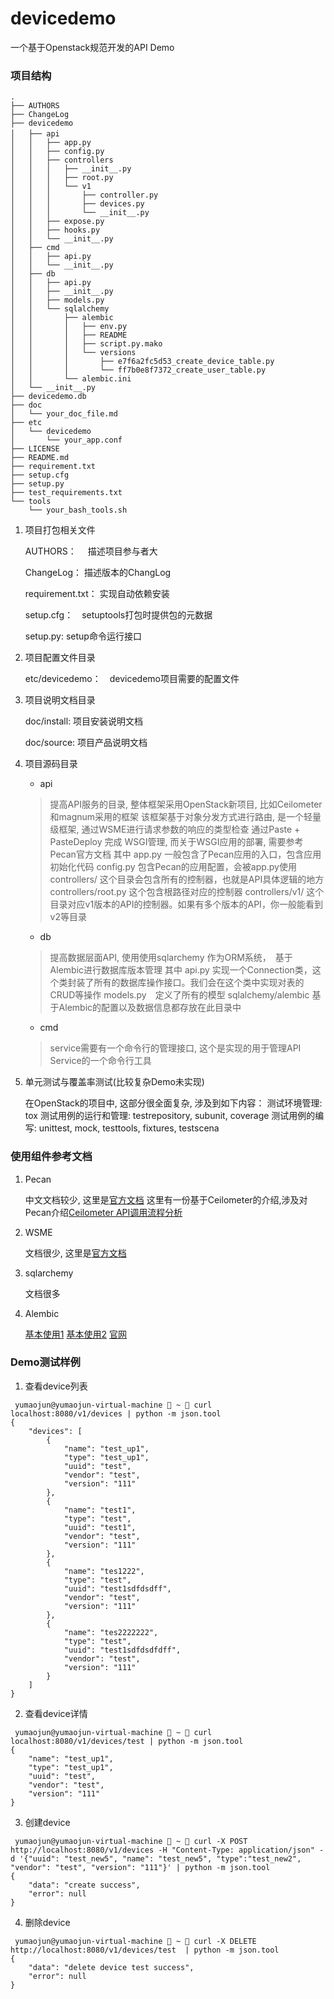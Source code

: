 # devicedemo

一个基于Openstack规范开发的API Demo

### 项目结构

```
.
├── AUTHORS      
├── ChangeLog    
├── devicedemo  
│   ├── api　　　　   
│   │   ├── app.py      
│   │   ├── config.py
│   │   ├── controllers
│   │   │   ├── __init__.py
│   │   │   ├── root.py
│   │   │   └── v1
│   │   │       ├── controller.py
│   │   │       ├── devices.py
│   │   │       └── __init__.py
│   │   ├── expose.py
│   │   ├── hooks.py
│   │   └── __init__.py
│   ├── cmd
│   │   ├── api.py
│   │   └── __init__.py
│   ├── db
│   │   ├── api.py
│   │   ├── __init__.py
│   │   ├── models.py
│   │   └── sqlalchemy
│   │       ├── alembic
│   │       │   ├── env.py
│   │       │   ├── README
│   │       │   ├── script.py.mako
│   │       │   └── versions
│   │       │       ├── e7f6a2fc5d53_create_device_table.py
│   │       │       └── ff7b0e8f7372_create_user_table.py
│   │       └── alembic.ini
│   └── __init__.py
├── devicedemo.db
├── doc
│   └── your_doc_file.md
├── etc
│   └── devicedemo
│       └── your_app.conf
├── LICENSE
├── README.md
├── requirement.txt
├── setup.cfg
├── setup.py
├── test_requirements.txt
└── tools
    └── your_bash_tools.sh
```

1. 项目打包相关文件

    AUTHORS：　 描述项目参与者大
    
    ChangeLog：  描述版本的ChangLog
    
    requirement.txt： 实现自动依赖安装
    
    setup.cfg：　setuptools打包时提供包的元数据
    
    setup.py:    setup命令运行接口

2. 项目配置文件目录

    etc/devicedemo：　devicedemo项目需要的配置文件

3. 项目说明文档目录

    doc/install:  项目安装说明文档
    
    doc/source:   项目产品说明文档

4. 项目源码目录

    + api
    
    > 提高API服务的目录, 整体框架采用OpenStack新项目, 比如Ceilometer和magnum采用的框架
    > 该框架基于对象分发方式进行路由, 是一个轻量级框架, 通过WSME进行请求参数的响应的类型检查
    > 通过Paste + PasteDeploy 完成 WSGI管理, 而关于WSGI应用的部署, 需要参考Pecan官方文档
    > 其中
    > app.py 一般包含了Pecan应用的入口，包含应用初始化代码
    > config.py 包含Pecan的应用配置，会被app.py使用
    > controllers/ 这个目录会包含所有的控制器，也就是API具体逻辑的地方
    > controllers/root.py 这个包含根路径对应的控制器
    > controllers/v1/ 这个目录对应v1版本的API的控制器。如果有多个版本的API，你一般能看到v2等目录
    
    + db
    
    > 提高数据层面API, 使用使用sqlarchemy 作为ORM系统，　基于Alembic进行数据库版本管理
    > 其中
    > api.py 实现一个Connection类，这个类封装了所有的数据库操作接口。我们会在这个类中实现对表的CRUD等操作
    > models.py　定义了所有的模型
    > sqlalchemy/alembic 基于Alembic的配置以及数据信息都存放在此目录中
    
    + cmd
    
    > service需要有一个命令行的管理接口, 这个是实现的用于管理API Service的一个命令行工具
    
5. 单元测试与覆盖率测试(比较复杂Demo未实现)

    在OpenStack的项目中, 这部分很全面复杂, 涉及到如下内容：
	测试环境管理: tox
	测试用例的运行和管理: testrepository, subunit, coverage
	测试用例的编写: unittest, mock, testtools, fixtures, testscena


### 使用组件参考文档
1. Pecan

    中文文档较少, 这里是[官方文档](http://pecan.readthedocs.io/en/latest/)
    这里有一份基于Ceilometer的介绍,涉及对Pecan介绍[Ceilometer API调用流程分析](http://blog.csdn.net/s1234567_89/article/details/51890459)

2. WSME

    文档很少, 这里是[官方文档](https://pythonhosted.org/WSME/)

3. sqlarchemy

    文档很多

4. Alembic

     [基本使用1](http://blog.csdn.net/oranyujian/article/details/48464365)
     [基本使用2](http://www.codeweblog.com/%E4%BD%BF%E7%94%A8alembic/)
     [官网](http://www.alembic.io/)
    

### Demo测试样例

1. 查看device列表

```
 yumaojun@yumaojun-virtual-machine  ~  curl localhost:8080/v1/devices | python -m json.tool 
{
    "devices": [
        {
            "name": "test_up1",
            "type": "test_up1",
            "uuid": "test",
            "vendor": "test",
            "version": "111"
        },
        {
            "name": "test1",
            "type": "test",
            "uuid": "test1",
            "vendor": "test",
            "version": "111"
        },
        {
            "name": "tes1222",
            "type": "test",
            "uuid": "test1sdfdsdff",
            "vendor": "test",
            "version": "111"
        },
        {
            "name": "tes2222222",
            "type": "test",
            "uuid": "test1sdfdsdfdff",
            "vendor": "test",
            "version": "111"
        }
    ]
}
```

2. 查看device详情

```
 yumaojun@yumaojun-virtual-machine  ~  curl localhost:8080/v1/devices/test | python -m json.tool
{
    "name": "test_up1",
    "type": "test_up1",
    "uuid": "test",
    "vendor": "test",
    "version": "111"
}

```

3. 创建device

```
 yumaojun@yumaojun-virtual-machine  ~  curl -X POST http://localhost:8080/v1/devices -H "Content-Type: application/json" -d '{"uuid": "test_new5", "name": "test_new5", "type":"test_new2", "vendor": "test", "version": "111"}' | python -m json.tool
{
    "data": "create success",
    "error": null
}
```

4. 删除device

```
 yumaojun@yumaojun-virtual-machine  ~  curl -X DELETE http://localhost:8080/v1/devices/test  | python -m json.tool
{
    "data": "delete device test success",
    "error": null
}
```